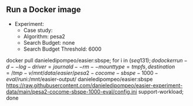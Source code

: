 
## Run a Docker image

 - Experiment: 
   - Case study: 
   - Algorithm: pesa2
   - Search Budget: none
   - Search Budget Threshold: 6000

docker pull danieledipompeo/easier:sbspe; for i in $(seq 1 31); do docker run -d --log-driver=journald --rm --mount type=tmpfs,destination=/tmp -v /mnt/data/easier/pesa2-cocome-sbspe-1000-eval/run$i:/mnt/easier-output/ danieledipompeo/easier:sbspe https://raw.githubusercontent.com/danieledipompeo/easier-experiment-data/main/pesa2-cocome-sbspe-1000-eval/config.ini support-workload; done

